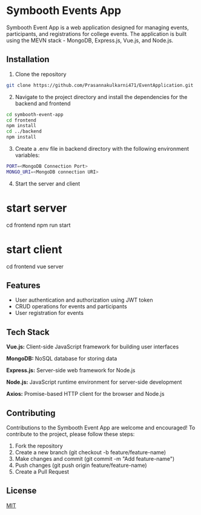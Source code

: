 # Symbooth Events App

Symbooth Event App is a web application designed for managing events, participants, and registrations for college events. The application is built using the MEVN stack - MongoDB, Express.js, Vue.js, and Node.js.
## Installation

1. Clone the repository 

```bash
git clone https://github.com/Prasannakulkarni471/EventApplication.git
```

2. Navigate to the project directory and install the dependencies for the backend and frontend

```bash
cd symbooth-event-app
cd frontend
npm install
cd ../backend
npm install
```

3. Create a .env file in backend directory with the following environment variables:

```bash
PORT=<MongoDB Connection Port> 
MONGO_URI=<MongoDB connection URI>
```

4. Start the server and client
# start server
cd frontend
npm run start
# start client
cd frontend
vue server




    
## Features

- User authentication and authorization using JWT token
- CRUD operations for events and participants
- User registration for events
## Tech Stack



**Vue.js:** Client-side JavaScript framework for building user interfaces

**MongoDB:** NoSQL database for storing data

**Express.js:** Server-side web framework for Node.js

**Node.js:** JavaScript runtime environment for server-side development

**Axios:** Promise-based HTTP client for the browser and Node.js


## Contributing

Contributions to the Symbooth Event App are welcome and encouraged! To contribute to the project, please follow these steps:

1. Fork the repository
2. Create a new branch (git checkout -b feature/feature-name)
3. Make changes and commit (git commit -m "Add feature-name")
4. Push changes (git push origin feature/feature-name)
5. Create a Pull Request

## License

[MIT](https://choosealicense.com/licenses/mit/)

